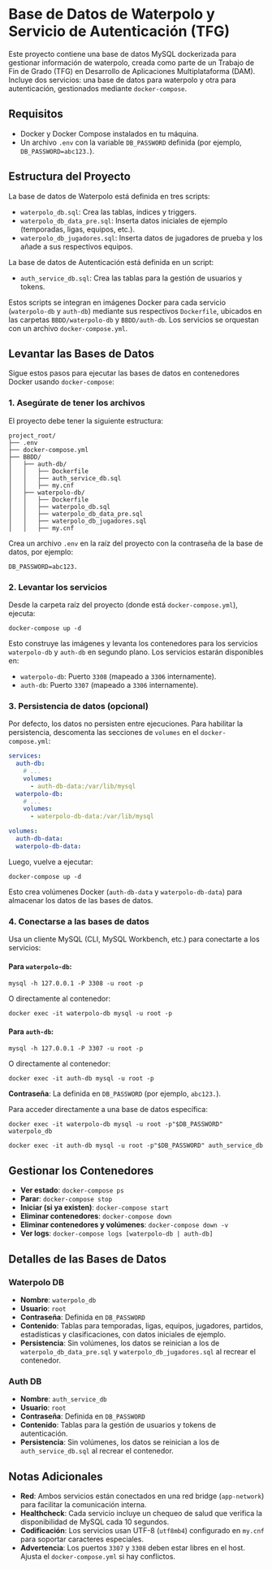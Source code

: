 # Base de Datos de Waterpolo y Servicio de Autenticación (TFG)

Este proyecto contiene una base de datos MySQL dockerizada para gestionar información de waterpolo, creada como parte de un Trabajo de Fin de Grado (TFG) en Desarrollo de Aplicaciones Multiplataforma (DAM). Incluye dos servicios: una base de datos para waterpolo y otra para autenticación, gestionados mediante `docker-compose`.

## Requisitos

- Docker y Docker Compose instalados en tu máquina.
- Un archivo `.env` con la variable `DB_PASSWORD` definida (por ejemplo, `DB_PASSWORD=abc123.`).

## Estructura del Proyecto

La base de datos de Waterpolo está definida en tres scripts:

- `waterpolo_db.sql`: Crea las tablas, índices y triggers.
- `waterpolo_db_data_pre.sql`: Inserta datos iniciales de ejemplo (temporadas, ligas, equipos, etc.).
- `waterpolo_db_jugadores.sql`: Inserta datos de jugadores de prueba y los añade a sus respectivos equipos.

La base de datos de Autenticación está definida en un script:

- `auth_service_db.sql`: Crea las tablas para la gestión de usuarios y tokens.

Estos scripts se integran en imágenes Docker para cada servicio (`waterpolo-db` y `auth-db`) mediante sus respectivos `Dockerfile`, ubicados en las carpetas `BBDD/waterpolo-db` y `BBDD/auth-db`. Los servicios se orquestan con un archivo `docker-compose.yml`.

## Levantar las Bases de Datos

Sigue estos pasos para ejecutar las bases de datos en contenedores Docker usando `docker-compose`:

### 1. Asegúrate de tener los archivos

El proyecto debe tener la siguiente estructura:

```
project_root/
├── .env
├── docker-compose.yml
├── BBDD/
│   ├── auth-db/
│   │   ├── Dockerfile
│   │   ├── auth_service_db.sql
│   │   ├── my.cnf
│   ├── waterpolo-db/
│   │   ├── Dockerfile
│   │   ├── waterpolo_db.sql
│   │   ├── waterpolo_db_data_pre.sql
│   │   ├── waterpolo_db_jugadores.sql
│   │   ├── my.cnf
```

Crea un archivo `.env` en la raíz del proyecto con la contraseña de la base de datos, por ejemplo:

```
DB_PASSWORD=abc123.
```

### 2. Levantar los servicios

Desde la carpeta raíz del proyecto (donde está `docker-compose.yml`), ejecuta:

```
docker-compose up -d
```

Esto construye las imágenes y levanta los contenedores para los servicios `waterpolo-db` y `auth-db` en segundo plano. Los servicios estarán disponibles en:

- `waterpolo-db`: Puerto `3308` (mapeado a `3306` internamente).
- `auth-db`: Puerto `3307` (mapeado a `3306` internamente).

### 3. Persistencia de datos (opcional)

Por defecto, los datos no persisten entre ejecuciones. Para habilitar la persistencia, descomenta las secciones de `volumes` en el `docker-compose.yml`:

```yaml
services:
  auth-db:
    # ...
    volumes:
      - auth-db-data:/var/lib/mysql
  waterpolo-db:
    # ...
    volumes:
      - waterpolo-db-data:/var/lib/mysql

volumes:
  auth-db-data:
  waterpolo-db-data:
```

Luego, vuelve a ejecutar:

```
docker-compose up -d
```

Esto crea volúmenes Docker (`auth-db-data` y `waterpolo-db-data`) para almacenar los datos de las bases de datos.

### 4. Conectarse a las bases de datos

Usa un cliente MySQL (CLI, MySQL Workbench, etc.) para conectarte a los servicios:

#### Para `waterpolo-db`:

```
mysql -h 127.0.0.1 -P 3308 -u root -p
```

O directamente al contenedor:

```
docker exec -it waterpolo-db mysql -u root -p
```

#### Para `auth-db`:

```
mysql -h 127.0.0.1 -P 3307 -u root -p
```

O directamente al contenedor:

```
docker exec -it auth-db mysql -u root -p
```

**Contraseña**: La definida en `DB_PASSWORD` (por ejemplo, `abc123.`).

Para acceder directamente a una base de datos específica:

```
docker exec -it waterpolo-db mysql -u root -p"$DB_PASSWORD" waterpolo_db
```

```
docker exec -it auth-db mysql -u root -p"$DB_PASSWORD" auth_service_db
```

## Gestionar los Contenedores

- **Ver estado**: `docker-compose ps`
- **Parar**: `docker-compose stop`
- **Iniciar (si ya existen)**: `docker-compose start`
- **Eliminar contenedores**: `docker-compose down`
- **Eliminar contenedores y volúmenes**: `docker-compose down -v`
- **Ver logs**: `docker-compose logs [waterpolo-db | auth-db]`

## Detalles de las Bases de Datos

### Waterpolo DB

- **Nombre**: `waterpolo_db`
- **Usuario**: `root`
- **Contraseña**: Definida en `DB_PASSWORD`
- **Contenido**: Tablas para temporadas, ligas, equipos, jugadores, partidos, estadísticas y clasificaciones, con datos iniciales de ejemplo.
- **Persistencia**: Sin volúmenes, los datos se reinician a los de `waterpolo_db_data_pre.sql` y `waterpolo_db_jugadores.sql` al recrear el contenedor.

### Auth DB

- **Nombre**: `auth_service_db`
- **Usuario**: `root`
- **Contraseña**: Definida en `DB_PASSWORD`
- **Contenido**: Tablas para la gestión de usuarios y tokens de autenticación.
- **Persistencia**: Sin volúmenes, los datos se reinician a los de `auth_service_db.sql` al recrear el contenedor.

## Notas Adicionales

- **Red**: Ambos servicios están conectados en una red bridge (`app-network`) para facilitar la comunicación interna.
- **Healthcheck**: Cada servicio incluye un chequeo de salud que verifica la disponibilidad de MySQL cada 10 segundos.
- **Codificación**: Los servicios usan UTF-8 (`utf8mb4`) configurado en `my.cnf` para soportar caracteres especiales.
- **Advertencia**: Los puertos `3307` y `3308` deben estar libres en el host. Ajusta el `docker-compose.yml` si hay conflictos.